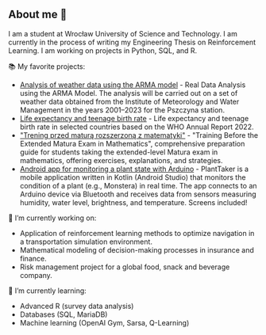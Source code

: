 ## About me 👋

I am a student at Wrocław University of Science and Technology. I am currently in the process of writing my Engineering Thesis on Reinforcement Learning. I am working on projects in Python, SQL, and R. 

📚 My favorite projects:

*   [Analysis of weather data using the ARMA model](https://github.com/Oliwia-Makuch/arma-projekt) - Real Data Analysis using the ARMA Model. The analysis will be carried out on a set of weather data obtained from the Institute of Meteorology and Water Management in the years 2001–2023 for the Pszczyna station.
*   [Life expectancy and teenage birth rate](https://github.com/Oliwia-Makuch/raport-correlation-who) - Life expectancy and teenage birth rate in selected countries based on the WHO Annual Report 2022.
*   ["Trening przed maturą rozszerzoną z matematyki"](https://www.empik.com/trening-przed-matura-rozszerzona-z-matematyki-oliwia-makuch-wrobel-mateusz,p1456511883,ksiazka-p) - "Training Before the Extended Matura Exam in Mathematics", comprehensive preparation guide for students taking the extended-level Matura exam in mathematics, offering exercises, explanations, and strategies.
*   [Android app for monitoring a plant state with Arduino](https://github.com/Oliwia-Makuch/PlantCaretaker) - PlantTaker is a mobile application written in Kotlin (Android Studio) that monitors the condition of a plant (e.g., Monstera) in real time. The app connects to an Arduino device via Bluetooth and receives data from sensors measuring humidity, water level, brightness, and temperature. Screens included!

🔭 I’m currently working on:

* Application of reinforcement learning methods to optimize navigation in a transportation simulation environment.
* Mathematical modeling of decision-making processes in insurance and finance.
* Risk management project for a global food, snack and beverage company.

🌱 I’m currently learning:

* Advanced R (survey data analysis)
* Databases (SQL, MariaDB)
* Machine learning (OpenAI Gym, Sarsa, Q-Learning)
